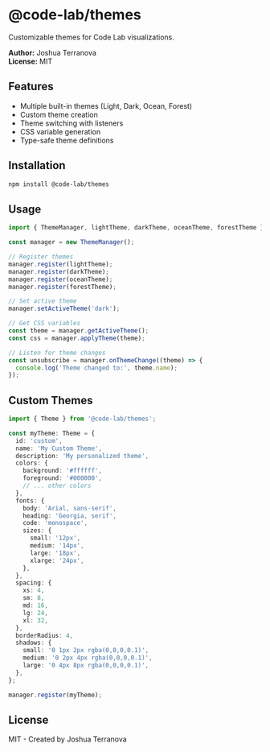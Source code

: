 # @code-lab/themes

Customizable themes for Code Lab visualizations.

**Author:** Joshua Terranova  
**License:** MIT

## Features

- Multiple built-in themes (Light, Dark, Ocean, Forest)
- Custom theme creation
- Theme switching with listeners
- CSS variable generation
- Type-safe theme definitions

## Installation

```bash
npm install @code-lab/themes
```

## Usage

```typescript
import { ThemeManager, lightTheme, darkTheme, oceanTheme, forestTheme } from '@code-lab/themes';

const manager = new ThemeManager();

// Register themes
manager.register(lightTheme);
manager.register(darkTheme);
manager.register(oceanTheme);
manager.register(forestTheme);

// Set active theme
manager.setActiveTheme('dark');

// Get CSS variables
const theme = manager.getActiveTheme();
const css = manager.applyTheme(theme);

// Listen for theme changes
const unsubscribe = manager.onThemeChange((theme) => {
  console.log('Theme changed to:', theme.name);
});
```

## Custom Themes

```typescript
import { Theme } from '@code-lab/themes';

const myTheme: Theme = {
  id: 'custom',
  name: 'My Custom Theme',
  description: 'My personalized theme',
  colors: {
    background: '#ffffff',
    foreground: '#000000',
    // ... other colors
  },
  fonts: {
    body: 'Arial, sans-serif',
    heading: 'Georgia, serif',
    code: 'monospace',
    sizes: {
      small: '12px',
      medium: '14px',
      large: '18px',
      xlarge: '24px',
    },
  },
  spacing: {
    xs: 4,
    sm: 8,
    md: 16,
    lg: 24,
    xl: 32,
  },
  borderRadius: 4,
  shadows: {
    small: '0 1px 2px rgba(0,0,0,0.1)',
    medium: '0 2px 4px rgba(0,0,0,0.1)',
    large: '0 4px 8px rgba(0,0,0,0.1)',
  },
};

manager.register(myTheme);
```

## License

MIT - Created by Joshua Terranova


